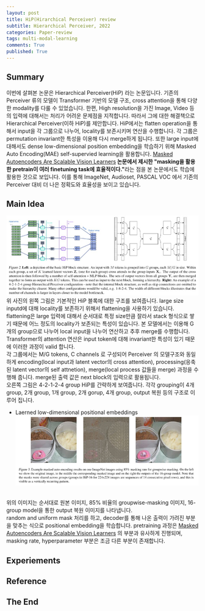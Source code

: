 ```yaml
---
layout: post
title: HiP(Hirarchical Perceiver) review
subtitle: Hierarchical Perceiver, 2022
categories: Paper-review
tags: multi-modal-learning
comments: True
published: True
---
```

## Summary 
이번에 살펴본 논문은 Hierarchical Perceiver(HiP) 라는 논문입니다. 기존의 Perceiver 류의 모델이 Transformer 기반의 모델 구조, cross attention을 통해 다양한 modality를 다룰 수 있었습니다. 한편, High resolution을 가진 Image, Video 등의 입력에 대해서는 처리가 어려운 문제점을 지적합니다. 따라서 그에 대한 해결책으로 Hierarchical Perceiver(이하 HiP)를 제안합니다. HiP에서는 flatten operation을 통해서 input을 각 그룹으로 나누어, locality를 보존시키며 연산을 수행합니다. 각 그룹은 permutation invariant한 특성을 이용해 다시 merge하게 됩니다. 또한 large input에 대해서도 dense low-dimensional position embedding을 학습하기 위해 Masked Auto Encoding(MAE) self-supervied learning을 활용합니다. <a href = "https://arxiv.org/pdf/2111.06377.pdf">Masked Autoencoders Are Scalable Vision Learners<b></a> 논문에서 제시한 "masking을 활용한 pretrain이 여러 finetuning task에 효율적이다."</b>라는 점을 본 논문에서도 학습에 활용한 것으로 보입니다. 이를 통해 ImageNet, Audioset, PASCAL VOC 에서 기존의 Perceiver 대비 더 나은 정확도와 효율성을 보이고 있습니다.
## Main Idea
![fig](/assets/images/hirarchical-perceiver/fig2.jpg)
<br>
위 사진의 왼쪽 그림은 기본적인 HiP 블록에 대한 구조를 보여줍니다. large size inputd에 대해 locality를 보존하기 위해서 flattening을 사용하기 있습니다. flattening은 large 입력에 대해서 순서대로 특정 size만큼 잘라서 stack 형식으로 쌓기 때문에 어느 정도의 locality가 보존되는 특성이 있습니다. 본 모델에서는 이용해 G 개의 group으로 나누어 local input을 나누어 연산하고 추후 merge를 수행합니다. Transformer의 attention 연산은 input token에 대해 invariant한 특성이 있기 때문에 이러한 과정이 valid 합니다.
<br>
각 그룹에서는 M/G tokens, C channels 로 구성되어 Perceiver 의 모델구조와 동일하게 encoding(local input과 latent vector의 cross attention), processing(응축된 latent vector의 self attnetion), merge(local process 값들을 merge) 과정을 수행해 줍니다. merge된 출력 값은 next block의 입력으로 활용됩니다.
<br>
오른쪽 그림은 4-2-1-2-4 group HiP를 간략하게 보여줍니다. 각각 grouping이 4개 group, 2개 group, 1개 group, 2개 gorup, 4개 group, output 복원 등의 구조로 이루어 집니다.
<br>

- Laerned low-dimensional positional embeddings
![fig](/assets/images/hirarchical-perceiver/fig3.jpg)
<br>
위의 이미지는 순서대로 원본 이미지, 85% 비율의 groupwise-masking 이미지, 16-group model을 통한 output 복원 이미지를 나타냅니다. 
<br>
random and uniform mask 처리를 하고, decoder를 통해 나온 출력이 가려진 부분을 맞추는 식으로 positional embedding을 학습합니다. pretraining 과정은 <a href = "https://arxiv.org/pdf/2111.06377.pdf">Masked Autoencoders Are Scalable Vision Learners</a> 의 부분과 유사하게 진행되며, masking rate, hyperparameter 부분은 조금 다른 부분이 존재합니다. 

## Experiements 


## Reference

## The End 






<!-- ![fig](/assets/images/hirarchical-perceiver/table1.jpg)
<br>

![fig](/assets/images/hirarchical-perceiver/table2.jpg)
<br>

![fig](/assets/images/hirarchical-perceiver/fig4.jpg)
<br> -->
